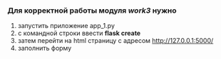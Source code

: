 ### Для корректной работы модуля *work3* нужно 
1. запустить приложение app_1.py
2. с командной строки ввести **flask create**
3. затем перейти на html страницу с адресом http://127.0.0.1:5000/
4. заполнить форму